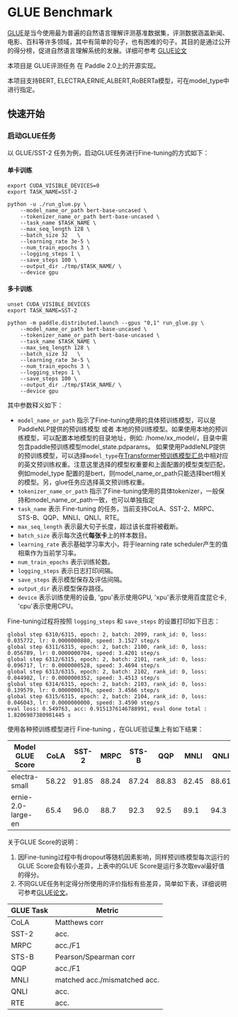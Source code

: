 # GLUE Benchmark

[GLUE](https://gluebenchmark.com/)是当今使用最为普遍的自然语言理解评测基准数据集，评测数据涵盖新闻、电影、百科等许多领域，其中有简单的句子，也有困难的句子。其目的是通过公开的得分榜，促进自然语言理解系统的发展。详细可参考 [GLUE论文](https://openreview.net/pdf?id=rJ4km2R5t7)

本项目是 GLUE评测任务 在 Paddle 2.0上的开源实现。

本项目支持BERT, ELECTRA,ERNIE,ALBERT,RoBERTa模型，可在model_type中进行指定。

## 快速开始

### 启动GLUE任务
以 GLUE/SST-2 任务为例，启动GLUE任务进行Fine-tuning的方式如下：

#### 单卡训练
```shell
export CUDA_VISIBLE_DEVICES=0
export TASK_NAME=SST-2

python -u ./run_glue.py \
    --model_name_or_path bert-base-uncased \
    --tokenizer_name_or_path bert-base-uncased \
    --task_name $TASK_NAME \
    --max_seq_length 128 \
    --batch_size 32   \
    --learning_rate 3e-5 \
    --num_train_epochs 3 \
    --logging_steps 1 \
    --save_steps 100 \
    --output_dir ./tmp/$TASK_NAME/ \
    --device gpu

```

#### 多卡训练
```shell
unset CUDA_VISIBLE_DEVICES
export TASK_NAME=SST-2

python -m paddle.distributed.launch --gpus "0,1" run_glue.py \
    --model_name_or_path bert-base-uncased \
    --tokenizer_name_or_path bert-base-uncased \
    --task_name $TASK_NAME \
    --max_seq_length 128 \
    --batch_size 32   \
    --learning_rate 3e-5 \
    --num_train_epochs 3 \
    --logging_steps 1 \
    --save_steps 100 \
    --output_dir ./tmp/$TASK_NAME/ \
    --device gpu

```
其中参数释义如下：
- `model_name_or_path` 指示了Fine-tuning使用的具体预训练模型，可以是PaddleNLP提供的预训练模型 或者 本地的预训练模型。如果使用本地的预训练模型，可以配置本地模型的目录地址，例如: /home/xx_model/，目录中需包含paddle预训练模型model_state.pdparams。
如果使用PaddleNLP提供的预训练模型，可以选择`model_type`在[Transformer预训练模型汇总](../../../docs/model_zoo/transformers.rst)中相对应的英文预训练权重。注意这里选择的模型权重要和上面配置的模型类型匹配，例如model_type 配置的是bert，则model_name_or_path只能选择bert相关的模型。另，glue任务应选择英文预训练权重。
- `tokenizer_name_or_path` 指示了Fine-tuning使用的具体tokenizer，一般保持和model_name_or_path一致，也可以单独指定
- `task_name` 表示 Fine-tuning 的任务，当前支持CoLA、SST-2、MRPC、STS-B、QQP、MNLI、QNLI、RTE。
- `max_seq_length` 表示最大句子长度，超过该长度将被截断。
- `batch_size` 表示每次迭代**每张卡**上的样本数目。
- `learning_rate` 表示基础学习率大小，将于learning rate scheduler产生的值相乘作为当前学习率。
- `num_train_epochs` 表示训练轮数。
- `logging_steps` 表示日志打印间隔。
- `save_steps` 表示模型保存及评估间隔。
- `output_dir` 表示模型保存路径。
- `device` 表示训练使用的设备, 'gpu'表示使用GPU, 'xpu'表示使用百度昆仑卡, 'cpu'表示使用CPU。

Fine-tuning过程将按照 `logging_steps` 和 `save_steps` 的设置打印如下日志：

```
global step 6310/6315, epoch: 2, batch: 2099, rank_id: 0, loss: 0.035772, lr: 0.0000000880, speed: 3.1527 step/s
global step 6311/6315, epoch: 2, batch: 2100, rank_id: 0, loss: 0.056789, lr: 0.0000000704, speed: 3.4201 step/s
global step 6312/6315, epoch: 2, batch: 2101, rank_id: 0, loss: 0.096717, lr: 0.0000000528, speed: 3.4694 step/s
global step 6313/6315, epoch: 2, batch: 2102, rank_id: 0, loss: 0.044982, lr: 0.0000000352, speed: 3.4513 step/s
global step 6314/6315, epoch: 2, batch: 2103, rank_id: 0, loss: 0.139579, lr: 0.0000000176, speed: 3.4566 step/s
global step 6315/6315, epoch: 2, batch: 2104, rank_id: 0, loss: 0.046043, lr: 0.0000000000, speed: 3.4590 step/s
eval loss: 0.549763, acc: 0.9151376146788991, eval done total : 1.8206987380981445 s
```

使用各种预训练模型进行 Fine-tuning ，在GLUE验证集上有如下结果：

| Model GLUE Score   | CoLA  | SST-2  | MRPC   | STS-B  | QQP    | MNLI   | QNLI   | RTE    |
|--------------------|-------|--------|--------|--------|--------|--------|--------|--------|
| electra-small      | 58.22 | 91.85  | 88.24  | 87.24  | 88.83  | 82.45  | 88.61  | 66.78  |
| ernie-2.0-large-en | 65.4  | 96.0   | 88.7   | 92.3   | 92.5   | 89.1   | 94.3   | 85.2   |

关于GLUE Score的说明：
1. 因Fine-tuning过程中有dropout等随机因素影响，同样预训练模型每次运行的GLUE Score会有较小差异，上表中的GLUE Score是运行多次取eval最好值的得分。
2. 不同GLUE任务判定得分所使用的评价指标有些差异，简单如下表，详细说明可参考[GLUE论文](https://openreview.net/pdf?id=rJ4km2R5t7)。

| GLUE Task  | Metric                       |
|------------|------------------------------|
| CoLA       | Matthews corr                |
| SST-2      | acc.                         |
| MRPC       | acc./F1                      |
| STS-B      | Pearson/Spearman corr        |
| QQP        | acc./F1                      |
| MNLI       | matched acc./mismatched acc. |
| QNLI       | acc.                         |
| RTE        | acc.                         |
